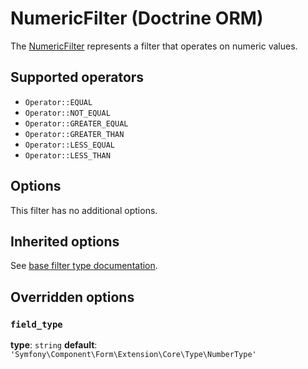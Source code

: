 # NumericFilter (Doctrine ORM)

The [NumericFilter](../../../../src/Bridge/Doctrine/Orm/Filter/NumericFilter.php) represents a filter that operates on numeric values.

## Supported operators

- `Operator::EQUAL`
- `Operator::NOT_EQUAL`
- `Operator::GREATER_EQUAL`
- `Operator::GREATER_THAN`
- `Operator::LESS_EQUAL`
- `Operator::LESS_THAN`

## Options

This filter has no additional options.

## Inherited options

See [base filter type documentation](../../filter.md).

## Overridden options

### `field_type`

**type**: `string` **default**: `'Symfony\Component\Form\Extension\Core\Type\NumberType'`
